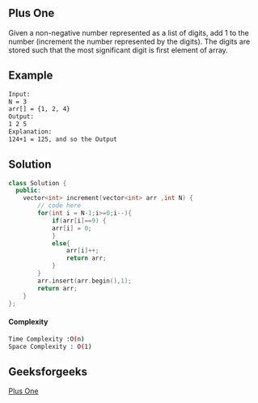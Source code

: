 ## Plus One
Given a non-negative number represented as a list of digits, add 1 to the number (increment the number represented by the digits). The digits are stored such that the most significant digit is first element of array.
## Example 
```bash
Input: 
N = 3
arr[] = {1, 2, 4}
Output: 
1 2 5
Explanation:
124+1 = 125, and so the Output

```

## Solution 

```c++
class Solution {
  public:
    vector<int> increment(vector<int> arr ,int N) {
        // code here
        for(int i = N-1;i>=0;i--){
            if(arr[i]==9) {
            arr[i] = 0;
            }
            else{
                arr[i]++;
                return arr;
            }
        }
        arr.insert(arr.begin(),1);
        return arr;
    }
};
```
#### Complexity
```bash
Time Complexity :O(n)
Space Complexity : O(1)
```
## Geeksforgeeks
[Plus One](https://practice.geeksforgeeks.org/problems/plus-one/1?page=2&difficulty[]=0&category[]=Arrays&sortBy=submissions)
